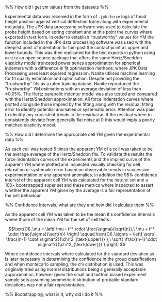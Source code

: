
%% How did i get ym values from the datasets %%

Experimental data was received in the form of `.jpk-force` logs of head height position against vertical deflection force along with experimental metadata. The JPK data processing software was used to calculate the probe height based on spring constant and at this point the curves where exported in text form. In order to establish "trustworthy" values for YM the function included in the JPK data processing software was used with the deepest point of indentation to 1µm past the contact point as upper and lower bounds. This was then replicated for the text exports in python using `nanite` an open source package that offers the same Hertz/Sneddon elasticity model truncated power series approximation for spherical indenters with a difference in fit optimisation methods; where JPK Data Processing uses least squared regression, Nanite utilises machine learning for fit quality estimation and optimisation. Despite not providing the "trustworthy" fits as a rated training dataset Nanite reproduced the "trustworthy" YM estimations with an average deviation of less than ±0.05%. The Hertz parabolic indenter model was also tested and compared with the Hertz/Sneddon approximation. All force indentation curves where plotted alongside those implied by the fitting along with the residual fitting error to identify potential anomalies or systematic error. Attention was paid to identify any consistent trends in the residual as If the residual where to consistently deviate from generally flat noise at 0 this would imply a poorly matched elasticity model.

%% How did I determine the appropriate cell YM given the experimental data %%

As each cell was tested 5 times the apparent YM of a cell was taken to be the average average  of the Hertz/Sneddon fits. To validate the results the force indentation curves of the experiments and the implied curve of the apparent YM where plotted and inspected visually checking for cell relaxation or systematic error based on observable trends in successive experimentation or any apparent anomalies. In addition the 95% confidence interval of the apparent cell YM was calculated for the natural set and a $100 \times$ bootstrapped super set and these metrics where inspected to assert whether the apparent YM given by the average is a fair representation of the cell behaviour.

%% Confidence Intervals, what are they and how did I calculate them %%

As the apparent cell YM was taken to be the mean it's confidence intervals where those of the mean YM for the set of cell tests. 

$$\text{CI}_\mu = \left[ \mu - t^* \cdot \frac{\sigma}{\sqrt{n}},\ \mu + t^* \cdot \frac{\sigma}{\sqrt{n}} \right]
\qquad
\text{CI}_\sigma = \left[ \sqrt{ \frac{(n-1) \cdot \sigma^2}{\chi^2_{\text{upper}}} },\ \sqrt{ \frac{(n-1) \cdot \sigma^2}{\chi^2_{\text{lower}}} } \right]
$$

Where confidence intervals where calculated for the standard deviation as is later necessary in determining the confidence in the group classifications and when montecarlo sampling, the chi distribution is used. This was originally tried using normal distributions being a generally acceptable approximation, however given the small and bottom biased experiment sample sets assuming symmetric distribution of probable standard deviations was not a fair representation.

%% Bootstrapping, what is it, why did I do it %%

